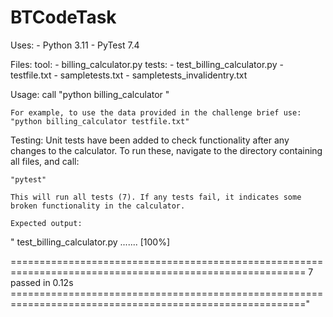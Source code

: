 # BTCodeTask

Uses:
    - Python 3.11
    - PyTest 7.4

Files:
    tool:
        - billing_calculator.py
    tests:
        - test_billing_calculator.py
        - testfile.txt
        - sampletests.txt
        - sampletests_invalidentry.txt

Usage:
    call "python billing_calculator <test file name>"

    For example, to use the data provided in the challenge brief use:
    "python billing_calculator testfile.txt"

Testing:
    Unit tests have been added to check functionality after any changes to the calculator. To run these, navigate to the directory containing all files, and call:

    "pytest"

    This will run all tests (7). If any tests fail, it indicates some broken functionality in the calculator.

    Expected output:
"
    test_billing_calculator.py .......                                                                                                                                                                                             [100%]

========================================================================================================= 7 passed in 0.12s ========================================================================================================="